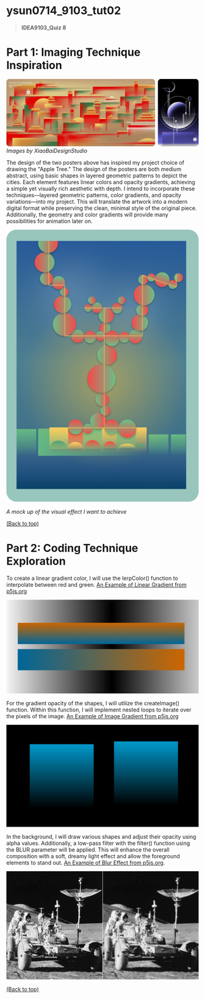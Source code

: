 # ysun0714_9103_tut02
> **IDEA9103_Quiz 8** 
# **Part 1: Imaging Technique Inspiration**


![An image of inspirations](readmeImages/inspiration.png)
_Images by XiaoBaiDesignStudio_


The design of the two posters above has inspired my project choice of drawing the "Apple Tree." The design of the posters are both medium abstract, using basic shapes in layered geometric patterns to depict the cities. Each element features linear colors and opacity gradients, achieving a simple yet visually rich aesthetic with depth. I intend to incorporate these techniques—layered geometric patterns, color gradients, and opacity variations—into my project. This will translate the artwork into a modern digital format while preserving the clean, minimal style of the original piece. Additionally, the geometry and color gradients will provide many possibilities for animation later on.


![An image of Apple Tree Mockup](readmeImages/apple_tree_mockup.png)

_A mock up of the visual effect I want to achieve_

[(Back to top)](#part-1-imaging-technique-inspiration)
# **Part 2: Coding Technique Exploration** 
To create a linear gradient color, I will use the lerpColor() function to interpolate between red and green.
[An Example of Linear Gradient from p5js.org](https://archive.p5js.org/examples/color-linear-gradient.html)

![An image of gradient color example](readmeImages/gradient_color.png) 

For the gradient opacity of the shapes, I will utilize the createImage() function. Within this function, I will implement nested loops to iterate over the pixels of the image. 
[An Example of Image Gradient from p5js.org](https://archive.p5js.org/examples/image-create-image.html)

![An image of gradient color example](readmeImages/image_gradient.png) 

In the background, I will draw various shapes and adjust their opacity using alpha values. Additionally, a low-pass filter with the filter() function using the BLUR parameter will be applied. This will enhance the overall composition with a soft, dreamy light effect and allow the foreground elements to stand out. [An Example of Blur Effect from p5js.org](https://archive.p5js.org/examples/image-blur.html).

![An image of gradient color example](readmeImages/blur.png) 

[(Back to top)](#part-1-imaging-technique-inspiration)

